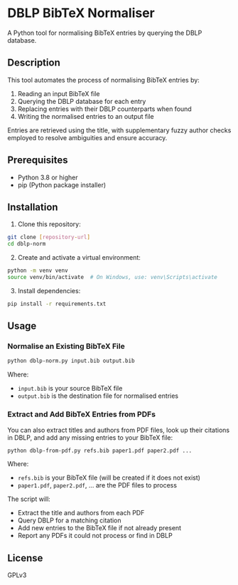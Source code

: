 # DBLP BibTeX Normaliser

A Python tool for normalising BibTeX entries by querying the DBLP database.

## Description

This tool automates the process of normalising BibTeX entries by:
1. Reading an input BibTeX file
2. Querying the DBLP database for each entry
3. Replacing entries with their DBLP counterparts when found
4. Writing the normalised entries to an output file

Entries are retrieved using the title, with supplementary fuzzy author checks employed to resolve ambiguities and ensure accuracy.

## Prerequisites

- Python 3.8 or higher
- pip (Python package installer)

## Installation

1. Clone this repository:
```bash
git clone [repository-url]
cd dblp-norm
```

2. Create and activate a virtual environment:
```bash
python -m venv venv
source venv/bin/activate  # On Windows, use: venv\Scripts\activate
```

3. Install dependencies:
```bash
pip install -r requirements.txt
```

## Usage

### Normalise an Existing BibTeX File

```bash
python dblp-norm.py input.bib output.bib
```

Where:
- `input.bib` is your source BibTeX file
- `output.bib` is the destination file for normalised entries

### Extract and Add BibTeX Entries from PDFs

You can also extract titles and authors from PDF files, look up their citations in DBLP, and add any missing entries to your BibTeX file:

```bash
python dblp-from-pdf.py refs.bib paper1.pdf paper2.pdf ...
```

Where:
- `refs.bib` is your BibTeX file (will be created if it does not exist)
- `paper1.pdf`, `paper2.pdf`, ... are the PDF files to process

The script will:
- Extract the title and authors from each PDF
- Query DBLP for a matching citation
- Add new entries to the BibTeX file if not already present
- Report any PDFs it could not process or find in DBLP

## License

GPLv3


